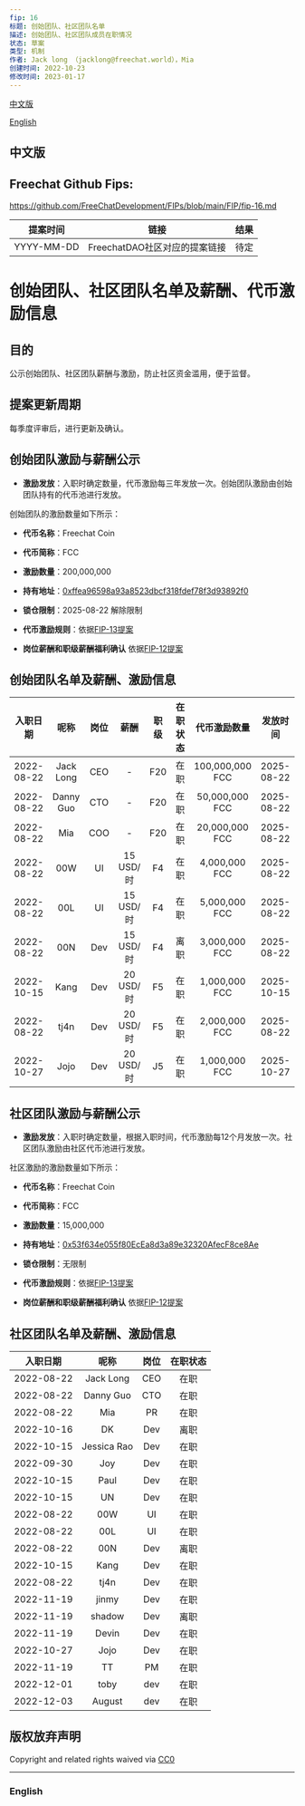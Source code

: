 ```yaml
---
fip: 16
标题: 创始团队、社区团队名单
描述: 创始团队、社区团队成员在职情况
状态: 草案
类型: 机制
作者: Jack long （jacklong@freechat.world），Mia
创建时间: 2022-10-23
修改时间: 2023-01-17
---
```


[中文版](#1)

[English](#2)

<h2 id="1">中文版</h2>

## Freechat Github Fips: 

https://github.com/FreeChatDevelopment/FIPs/blob/main/FIP/fip-16.md


  | 提案时间 | 链接 | 结果 |
  |:-:|:-:|:-:|
  | YYYY-MM-DD |FreechatDAO社区对应的提案链接|待定|

# 创始团队、社区团队名单及薪酬、代币激励信息

## 目的
公示创始团队、社区团队薪酬与激励，防止社区资金滥用，便于监督。

## 提案更新周期
每季度评审后，进行更新及确认。

## 创始团队激励与薪酬公示

* **激励发放**：入职时确定数量，代币激励每三年发放一次。创始团队激励由创始团队持有的代币池进行发放。

创始团队的激励数量如下所示：

* **代币名称**：Freechat Coin
* **代币简称**：FCC
* **激励数量**：200,000,000
* **持有地址**：[0xffea96598a93a8523dbcf318fdef78f3d93892f0](https://etherscan.io/token/0x171b1daefac13a0a3524fcb6beddc7b31e58e079?a=0xffea96598a93a8523dbcf318fdef78f3d93892f0)
* **锁仓限制**：2025-08-22 解除限制
* **代币激励规则**：依据[FIP-13提案](https://github.com/FreeChatDevelopment/FIPs/blob/main/FIP/fip-13.md)

* **岗位薪酬和职级薪酬福利确认**
依据[FIP-12提案](https://github.com/FreeChatDevelopment/FIPs/blob/main/FIP/fip-12.md)

## 创始团队名单及薪酬、激励信息
|入职日期   |   呢称   | 岗位 |   薪酬   | 职级 |在职状态|   代币激励数量  |    发放时间   |
|:--------:|:-------:|:----:|:-------:|:---:|:-----:|:-------------:|:-----------:|
|2022-08-22|Jack Long  |CEO   |    -    | F20  |在职 |100,000,000 FCC  |2025-08-22|
|2022-08-22|Danny Guo  |CTO   |    -    | F20  |在职 |50,000,000 FCC   |2025-08-22|
|2022-08-22|Mia        |COO   |    -    | F20  |在职 |20,000,000 FCC   |2025-08-22|
|2022-08-22|00W        |UI    |15 USD/时| F4   |在职 |4,000,000 FCC    |2025-08-22|
|2022-08-22|00L        |UI    |15 USD/时| F4   |在职 |5,000,000 FCC    |2025-08-22|
|2022-08-22|00N        |Dev   |15 USD/时| F4   |离职 |3,000,000 FCC    |2025-08-22|
|2022-10-15|Kang       |Dev   |20 USD/时| F5   |在职 |1,000,000 FCC    |2025-10-15|
|2022-08-22|tj4n       |Dev   |20 USD/时| F5   |在职 |2,000,000 FCC    |2025-08-22|
|2022-10-27|Jojo       |Dev   |20 USD/时| J5   |在职 |1,000,000 FCC    |2025-10-27|

## 社区团队激励与薪酬公示

* **激励发放**：入职时确定数量，根据入职时间，代币激励每12个月发放一次。社区团队激励由社区代币池进行发放。

社区激励的激励数量如下所示：

* **代币名称**：Freechat Coin
* **代币简称**：FCC
* **激励数量**：15,000,000
* **持有地址**：[0x53f634e055f80EcEa8d3a89e32320AfecF8ce8Ae](https://etherscan.io/token/0x171b1daefac13a0a3524fcb6beddc7b31e58e079?a=0x53f634e055f80EcEa8d3a89e32320AfecF8ce8Ae)
* **锁仓限制**：无限制
* **代币激励规则**：依据[FIP-13提案](https://github.com/FreeChatDevelopment/FIPs/blob/main/FIP/fip-13.md)

* **岗位薪酬和职级薪酬福利确认**
依据[FIP-12提案](https://github.com/FreeChatDevelopment/FIPs/blob/main/FIP/fip-12.md)

## 社区团队名单及薪酬、激励信息
|入职日期  |    呢称     | 岗位 |在职状态| 
|:-------:|:----------:|:----:|:-----:|
|2022-08-22|Jack Long  |CEO   |在职   |
|2022-08-22|Danny Guo  |CTO   |在职   |
|2022-08-22|Mia        |PR    |在职   |
|2022-10-16|DK         |Dev   |离职   |
|2022-10-15|Jessica Rao|Dev   |在职   |
|2022-09-30|Joy        |Dev   |在职   |
|2022-10-15|Paul       |Dev   |在职   |
|2022-10-15|UN         |Dev   |在职   |
|2022-08-22|00W        |UI    |在职   |
|2022-08-22|00L        |UI    |在职   |
|2022-08-22|00N        |Dev   |离职   |
|2022-10-15|Kang       |Dev   |在职   |
|2022-08-22|tj4n       |Dev   |在职   |
|2022-11-19|jinmy      |Dev   |在职   |
|2022-11-19|shadow     |Dev   |离职   |
|2022-11-19|Devin      |Dev   |在职   |
|2022-10-27|Jojo       |Dev   |在职   |
|2022-11-19|TT         |PM    |在职   |
|2022-12-01|toby       |dev   |在职   |
|2022-12-03|August     |dev   |在职   |

## 版权放弃声明
Copyright and related rights waived via [CC0](https://github.com/ethereum/EIPs/blob/master/LICENSE.md)

------------------------

<h3 id="2">English</h3>

